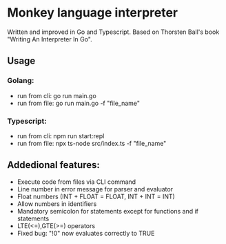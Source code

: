 # Monkey language interpreter

Written and improved in Go and Typescript.
Based on Thorsten Ball's book "Writing An Interpreter In Go".

## Usage

### Golang:

-   run from cli: go run main.go
-   run from file: go run main.go -f "file_name"

### Typescript:

-   run from cli: npm run start:repl
-   run from file: npx ts-node src/index.ts -f "file_name"

## Addedional features:

-   Execute code from files via CLI command
-   Line number in error message for parser and evaluator
-   Float numbers (INT + FLOAT = FLOAT, INT + INT = INT)
-   Allow numbers in identifiers
-   Mandatory semicolon for statements except for functions and if statements
-   LTE(<=),GTE(>=) operators
-   Fixed bug: "!0" now evaluates correctly to TRUE

